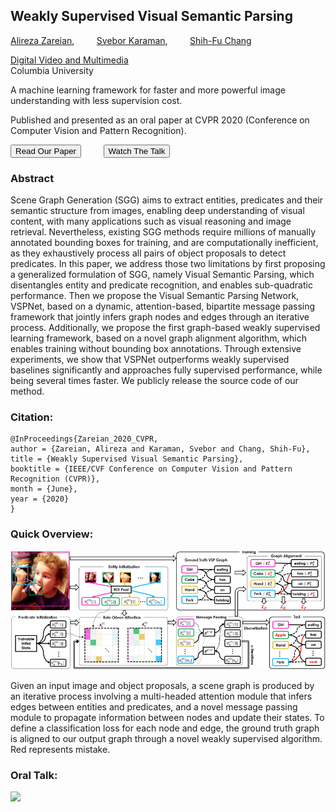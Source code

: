 ## Weakly Supervised Visual Semantic Parsing

[Alireza Zareian](https://www.linkedin.com/in/az2407/), &nbsp; &nbsp; &nbsp; &nbsp; 
[Svebor Karaman](http://www.sveborkaraman.com/), &nbsp; &nbsp; &nbsp; &nbsp; 
[Shih-Fu Chang](https://www.ee.columbia.edu/~sfchang/)

[Digital Video and Multimedia](https://www.ee.columbia.edu/ln/dvmm/)<br/>
Columbia University

A machine learning framework for faster and more powerful image understanding with less supervision cost.

Published and presented as an oral paper at CVPR 2020 (Conference on Computer Vision and Pattern Recognition).

<a href="https://openaccess.thecvf.com/content_CVPR_2020/papers/Zareian_Weakly_Supervised_Visual_Semantic_Parsing_CVPR_2020_paper.pdf"><button>Read Our Paper</button></a>
&nbsp; &nbsp; &nbsp; &nbsp; 
<a href="https://www.youtube.com/watch?v=IDOlnZvY5vY"><button>Watch The Talk</button></a>

### Abstract

Scene Graph Generation (SGG) aims to extract entities, predicates and their semantic structure from images, enabling deep understanding of visual content, with many applications such as visual reasoning and image retrieval. Nevertheless, existing SGG methods require millions of manually annotated bounding boxes for training, and are computationally inefficient, as they exhaustively process all pairs of object proposals to detect predicates. In this paper, we address those two limitations by first proposing a generalized formulation of SGG, namely Visual Semantic Parsing, which disentangles entity and predicate recognition, and enables sub-quadratic performance. Then we propose the Visual Semantic Parsing Network, VSPNet, based on a dynamic, attention-based, bipartite message passing framework that jointly infers graph nodes and edges through an iterative process. Additionally, we propose the first graph-based weakly supervised learning framework, based on a novel graph alignment algorithm, which enables training without bounding box annotations. Through extensive experiments, we show that VSPNet outperforms weakly supervised baselines significantly and approaches fully supervised performance, while being several times faster. We publicly release the source code of our method.

### Citation:
```
@InProceedings{Zareian_2020_CVPR,
author = {Zareian, Alireza and Karaman, Svebor and Chang, Shih-Fu},
title = {Weakly Supervised Visual Semantic Parsing},
booktitle = {IEEE/CVF Conference on Computer Vision and Pattern Recognition (CVPR)},
month = {June},
year = {2020}
}
```

### Quick Overview:

![Method](vspnet-method.png)

Given an input image and object proposals, a scene graph is produced by an iterative process involving a multi-headed attention module that infers edges between entities and predicates, and a novel message passing module to propagate information between nodes and update their states. To define a classification loss for each node and edge, the ground truth graph is aligned to our output graph through a novel weakly supervised algorithm. Red represents mistake.

### Oral Talk:

[<img src="https://img.youtube.com/vi/IDOlnZvY5vY/maxresdefault.jpg" width="75%">](https://www.youtube.com/watch?v=IDOlnZvY5vY)


